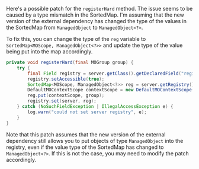 Here's a possible patch for the `registerHard` method. The issue seems to be caused by a type mismatch in the SortedMap. I'm assuming that the new version of the external dependency has changed the type of the values in the SortedMap from `ManagedObject` to `ManagedObject<?>`.

To fix this, you can change the type of the `reg` variable to `SortedMap<MOScope, ManagedObject<?>>` and update the type of the value being put into the map accordingly.
```java
private void registerHard(final MOGroup group) {
    try {
        final Field registry = server.getClass().getDeclaredField("registry");
        registry.setAccessible(true);
        SortedMap<MOScope, ManagedObject<?>> reg = server.getRegistry();
        DefaultMOContextScope contextScope = new DefaultMOContextScope(new OctetString(""), group.getScope());
        reg.put(contextScope, group);
        registry.set(server, reg);
    } catch (NoSuchFieldException | IllegalAccessException e) {
        log.warn("could not set server registry", e);
    }
}
```
Note that this patch assumes that the new version of the external dependency still allows you to put objects of type `ManagedObject` into the registry, even if the value type of the SortedMap has changed to `ManagedObject<?>`. If this is not the case, you may need to modify the patch accordingly.